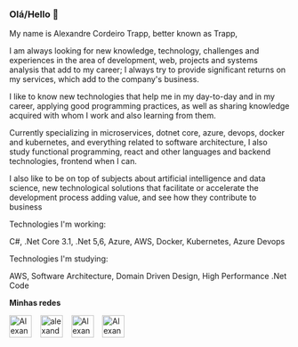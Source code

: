 ### Olá/Hello 👋

My name is Alexandre Cordeiro Trapp, better known as Trapp, 

I am always looking for new knowledge, technology, challenges and experiences in the area of ​​development, web, projects and systems analysis that add to my career; I always try to provide significant returns on my services, which add to the company's business.

I like to know new technologies that help me in my day-to-day and in my career, applying good programming practices, as well as sharing knowledge acquired with whom I work and also learning from them.

Currently specializing in microservices, dotnet core, azure, devops, docker and kubernetes, and everything related to software architecture, I also study functional programming, react and other languages and backend technologies, frontend when I can.

I also like to be on top of subjects about artificial intelligence and data science, new technological solutions that facilitate or accelerate the development process adding value, and see how they contribute to business

Technologies I'm working:

C#, .Net Core 3.1, .Net 5,6, Azure, AWS, Docker, Kubernetes, Azure Devops

Technologies I'm studying:

AWS, Software Architecture, Domain Driven Design, High Performance .Net Code

**Minhas redes**
<p align="left">
<a href="https://www.linkedin.com/in/alexandre-trapp/" target="blank"><img align="center" src="https://cdn.jsdelivr.net/npm/simple-icons@3.0.1/icons/linkedin.svg" alt="Alexandre Cordeiro Trapp" height="40" width="40" /></a> &nbsp;&nbsp;
<a href="https://www.instagram.com/alexandretrapp/" target="blank"><img align="center" src="https://cdn.jsdelivr.net/npm/simple-icons@3.0.1/icons/instagram.svg" alt="alexandretrapp" height="40" width="40" /></a> &nbsp;&nbsp;
<a href="https://twitter.com/Alexandrectrapp" target="blank"><img align="center" src="https://cdn.jsdelivr.net/npm/simple-icons@3.0.1/icons/twitter.svg" alt="Alexandrectrapp" height="40" width="40" /></a> &nbsp;&nbsp;
<a href="https://www.facebook.com/alexandre.trapp/" target="blank"><img align="center" src="https://cdn.jsdelivr.net/npm/simple-icons@3.0.1/icons/facebook.svg" alt="Alexandre Cordeiro Trapp" height="40" width="40" /></a> &nbsp;&nbsp;

</p>
